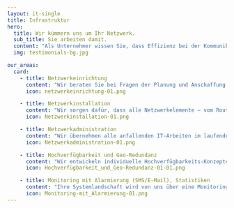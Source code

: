 ```yaml
---
layout: it-single
title: Infrastruktur
hero:
  title: Wir kümmern uns um Ihr Netzwerk.
  sub_title: Sie arbeiten damit.
  content: "Als Unternehmer wissen Sie, dass Effizienz bei der Kommunikation sowie die Zusammenarbeit mit Mitarbeitern und Kunden entscheidende Erfolgsvoraussetzungen sind. Dafür braucht man ein zuverlässiges digitales Netzwerk, das Verbindungen bereitstellt, die alle Teile der IT sowie Mitarbeiter und Kunden miteinander vernetzen. Elektronische Daten lassen sich damit strukturiert organisieren, bearbeiten, speichern und austauschen.<br><br> In einem professionell konfigurierten Netzwerk spielen Server, Hardware und Software optimal zusammen. Eine fachmännische Planung, Auswahl und Installation aller IT-Komponenten ermöglicht Ihnen dabei ein komfortables Arbeiten, das alle Vorteile einer modernen Informationstechnologie in sich vereint. Wir als IT-Dienstleister übernehmen folgende Aufgaben für Sie:"
  img: testimonials-bg.jpg

our_areas:
  card:
    - title: Netzwerkeinrichtung
      content: "Wir beraten Sie bei Fragen der Planung und Anschaffung sämtlicher IT-Komponenten, wie beispielsweise Server und Thin-Clients (Terminal Server) und richten ein zuverlässiges Netzwerk ein, das Ihren Bedürfnissen entspricht."
      icon: netzwerkeinrichtung-01.png

    - title: Netzwerkinstallation
      content: "Wir sorgen dafür, dass alle Netzwerkelemente – vom Router über Server und Clients bis zu mobilen Endgeräten – sicher und produktiv miteinander vernetzt sind, verkabelt (Kupfer/Glasfaser) oder drahtlos (wireless)."
      icon: Netzwerkinstallation-01.png

    - title: Netzwerkadministration
      content: "Wir übernehmen alle anfallenden IT-Arbeiten im laufenden Betrieb, wie z. B. Systemchecks, Problembeseitigung, Kontrolle und Optimierung."
      icon: Netzwerkadministration-01.png

    - title: Hochverfügbarkeit und Geo-Redundanz
      content: "Wir entwickeln individuelle Hochverfügbarkeits-Konzepte für Ihre IT-Sicherheit – damit Ihre Server vor einem Betriebsausfall geschützt sind und keine Geschwindigkeitsprobleme oder Hardwarekonflikte entstehen. Auch die Geo-Redundanz Ihres Netzwerks stellen wir sicher."
      icon: Hochverfügbarkeit_und_Geo-Redundanz-01-01.png

    - title: Monitoring mit Alarmierung (SMS/E-Mail), Statistiken
      content: "Ihre Systemlandschaft wird von uns über eine Monitoring-Software proaktiv überwacht. Im Alarmfall erhalten Sie Mitteilungen per SMS oder E-Mail. Wir liefern Ihnen Monitoring-Statistiken über Ihre Hardware und Ihr Betriebssystem."
      icon: Monitoring-mit_Alarmierung-01.png
---
```

